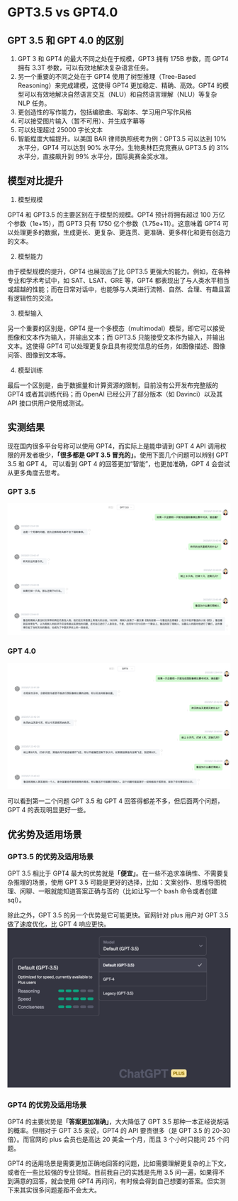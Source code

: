 # GPT3.5 vs GPT4.0

## GPT 3.5 和 GPT 4.0 的区别

1. GPT 3 和 GPT4 的最大不同之处在于规模，GPT3 拥有 175B 参数，而 GPT4 拥有 3.3T 参数，可以有效地解决复杂语言任务。
2. 另一个重要的不同之处在于 GPT4 使用了树型推理（Tree-Based Reasoning）来完成建模，这使得 GPT4 更加稳定、精确、高效。GPT4 的模型可以有效地解决自然语言交互（NLU）和自然语言理解（NLU）等复杂 NLP 任务。
3. 更创造性的写作能力，包括编歌曲、写剧本、学习用户写作风格
4. 可以接受图片输入（暂不可用）、并生成字幕等
5. 可以处理超过 25000 字长文本
6. 智能程度大幅提升。以美国 BAR 律师执照统考为例：GPT3.5 可以达到 10% 水平分，GPT4 可以达到 90% 水平分。生物奥林匹克竞赛从 GPT3.5 的 31% 水平分，直接飙升到 99% 水平分，国际奥赛金奖水准。

## 模型对比提升

1. 模型规模

  GPT4 和 GPT3.5 的主要区别在于模型的规模。GPT4 预计将拥有超过 100 万亿个参数（1e+15），而 GPT3 只有 1750 亿个参数（1.75e+11）。这意味着 GPT4 可以处理更多的数据，生成更长、更复杂、更连贯、更准确、更多样化和更有创造力的文本。

2. 模型能力

  由于模型规模的提升，GPT4 也展现出了比 GPT3.5 更强大的能力。例如，在各种专业和学术考试中，如 SAT、LSAT、GRE 等，GPT4 都表现出了与人类水平相当或超越的性能；而在日常对话中，也能够与人类进行流畅、自然、合理、有趣且富有逻辑性的交流。

3. 模型输入

  另一个重要的区别是，GPT4 是一个多模态（multimodal）模型，即它可以接受图像和文本作为输入，并输出文本；而 GPT3.5 只能接受文本作为输入，并输出文本。这使得 GPT4 可以处理更复杂且具有视觉信息的任务，如图像描述、图像问答、图像到文本等。

4. 模型训练

  最后一个区别是，由于数据量和计算资源的限制，目前没有公开发布完整版的 GPT4 或者其训练代码；而 OpenAI 已经公开了部分版本（如 Davinci）以及其 API 接口供用户使用或测试。

## 实测结果

现在国内很多平台号称可以使用 GPT4，而实际上是能申请到 GPT 4 API 调用权限的开发者极少，<strong>「很多都是 GPT 3.5 冒充的」</strong>。使用下面几个问题可以辨别 GPT 3.5 和 GPT 4。 可以看到 GPT 4 的回答更加“智能”，也更加准确，GPT 4 会尝试从更多角度去思考。

### GPT 3.5
![GPT 3.5](images/gpt35_vs_gpt40/gpt35.png "GPT 3.5")

### GPT 4.0
![GPT 4.0](images/gpt35_vs_gpt40/gpt40.png "GPT 4.0")

可以看到第一二个问题 GPT 3.5 和 GPT 4 回答得都差不多，但后面两个问题，GPT 4 的表现明显更好一些。

## 优劣势及适用场景

### GPT3.5 的优势及适用场景

GPT 3.5 相比于 GPT4 最大的优势就是<strong>「便宜」</strong>。在一些不追求准确性、不需要复杂推理的场景，使用 GPT 3.5 可能是更好的选择，比如：文案创作、思维导图梳理、闲聊、一眼就能知道答案正确与否的（比如让写一个 bash 命令或者创建sql）。

除此之外，GPT 3.5 的另一个优势是它可能更快。官网针对 plus 用户对 GPT 3.5 做了速度优化，比 GPT 4 响应更快。
![Fast](images/gpt35_vs_gpt40/fast.png "Fast")

### GPT4 的优势及适用场景

GPT4 的主要优势是<strong>「答案更加准确」</strong>，大大降低了 GPT 3.5 那种一本正经说胡话的概率。但相对于 GPT 3.5 来说，GPT4 的 API 要贵很多（是 GPT 3.5 的 20-30 倍）。而官网的 plus 会员也是高达 20 美金一个月，而且 3 个小时只能问 25 个问题。

GPT4 的适用场景是需要更加正确地回答的问题，比如需要理解更复杂的上下文，或者在一些比较强的专业领域。目前我自己的实践是先用 3.5 问一遍，如果得不到满意的回答，就会使用 GPT4 再问问，有时候会得到自己想要的答案。但实测下来其实很多问题差距不会太大。